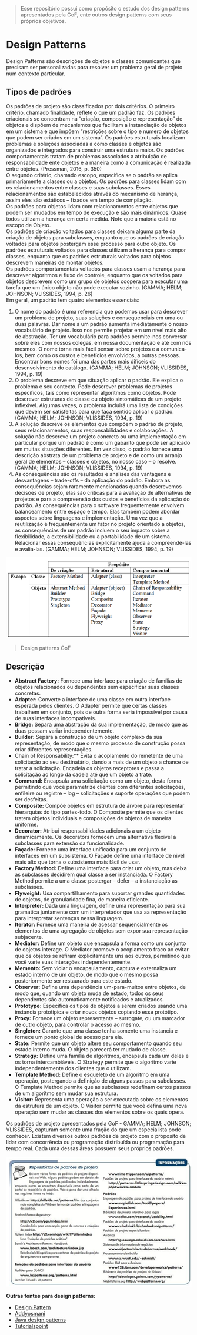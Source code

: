 > Esse repositório possui como propósito o estudo dos design patterns apresentados pela GoF, ente outros design patterns com seus próprios objetivos.

# Design Patterns
Design Patterns são descrições de objetos e classes comunicantes que precisam ser personalizadas para resolver um problema geral de projeto num contexto particular.

## Tipos de padrões
Os padrões de projeto são classificados por dois critérios. O primeiro critério, chamado finalidade, reflete o que um padrão faz. Os padrões criacionais se concentram na “criação, composição e representação” de objetos e dispõem de mecanismos que facilitam a instanciação de objetos em um sistema e que impõem “restrições sobre o tipo e numero de objetos que podem ser criados em um sistema”. 
Os padrões estruturais focalizam problemas e soluções associadas a como classes e objetos são organizados e integrados para construir uma estrutura maior. Os padrões comportamentais tratam de problemas associados a atribuição de responsabilidade ente objetos e a maneira como a comunicação é realizada entre objetos. (Pressman, 2016, p. 350)<br/>
O segundo critério, chamado escopo, especifica se o padrão se aplica primariamente a classes ou a objetos. Os padrões para classes lidam com os relacionamentos entre classes e suas subclasses. Esses relacionamentos são estabelecidos através do mecanismo de herança, assim eles são estáticos – fixados em tempo de compilação.<br/>
Os padrões para objetos lidam com relacionamentos entre objetos que podem ser mudados em tempo de execução e são mais dinâmicos. Quase todos utilizam a herança em certa medida. Note que a maioria está no escopo de Objeto.<br/>
Os padrões de criação voltados para classes deixam alguma parte da criação de objetos para subclasses, enquanto que os padrões de criação voltados para objetos postergam esse processo para outro objeto. Os padrões estruturais voltados para classes utilizam a herança para compor classes, enquanto que os padrões estruturais voltados para objetos descrevem maneiras de montar objetos. <br/>
Os padrões comportamentais voltados para classes usam a herança para descrever algoritmos e fluxo de controle, enquanto que os voltados para objetos descrevem como um grupo de objetos coopera para executar uma tarefa que um único objeto não pode executar sozinho. (GAMMA; HELM; JOHNSON; VLISSIDES, 1994, p. 26)<br/>
Em geral, um padrão tem quatro elementos essenciais:
1. O nome do padrão é uma referencia que podemos usar para descrever um problema de projeto, suas soluções e consequenciais em uma ou duas palavras. Dar nome a um padrão aumenta imediatamente o nosso vocabulário de projeto. Isso nos permite projetar em um nível mais alto de abstração. Ter um vocabulário para padrões permite-nos conversar sobre eles com nossos colegas, em nossa documentação e até com nós mesmos. O nome torna mais fácil pensar sobre projetos e a comunica-los, bem como os custos e benefícios envolvidos, a outras pessoas. Encontrar bons nomes foi uma das partes mais difíceis do desenvolvimento do catálogo. (GAMMA; HELM; JOHNSON; VLISSIDES, 1994, p. 19)
2. O problema descreve em que situação aplicar o padrão. Ele explica o problema e seu contexto. Pode descrever problemas de projetos específicos, tais como representar algoritmos como objetos. Pode descrever estruturas de classe ou objeto sintomáticas de um projeto inflexível. Algumas vezes, o problema incluirá uma lista de condições que devem ser satisfeitas para que faça sentido aplicar o padrão. (GAMMA; HELM; JOHNSON; VLISSIDES, 1994, p. 19)
3. A solução descreve os elementos que compõem o padrão de projeto, seus relacionamentos, suas responsabilidades e colaborações. A solução não descreve um projeto concreto ou uma implementação em particular porque um padrão é como um gabarito que pode ser aplicado em muitas situações diferentes. Em vez disso, o padrão fornece uma descrição abstrata de um problema de projeto e de como um arranjo geral de elementos – classes e objetos, no nosso caso – o resolve. (GAMMA; HELM; JOHNSON; VLISSIDES, 1994, p. 19)
4. As consequências são os resultados e analises das vantagens e desvantagens – trade-offs – da aplicação do padrão. Embora as consequências sejam raramente mencionadas quando descrevemos decisões de projeto, elas são criticas para a avaliação de alternativas de projetos e para a compreensão dos custos e benefícios da aplicação do padrão. As consequências para o software frequentemente envolvem balanceamento entre espaço e tempo. Elas também podem abordar aspectos sobre linguagens e implementação. Uma vez que a reutilização é frequentemente um fator no projeto orientado a objetos, as consequências de um padrão incluem o seu impacto sobre a flexibilidade, a extensibilidade ou a portabilidade de um sistema. Relacionar essas consequências explicitamente ajuda a compreendê-las e avalia-las. (GAMMA; HELM; JOHNSON; VLISSIDES, 1994, p. 19)

![Catalog](./img/catalog.png)
> Design patterns GoF

## Descrição
- **Abstract Factory:** Fornece uma interface para criação de famílias de objetos relacionados ou dependentes sem especificar suas classes concretas.
- **Adapter:** Converte a interface de uma classe em outra interface esperada pelos clientes. O Adapter permite que certas classes trabalhem em conjunto, pois de outra forma seria impossível por causa de suas interfaces incompatíveis.
- **Bridge:** Separa uma abstração da sua implementação, de modo que as duas possam variar independentemente.
- **Builder:** Separa a construção de um objeto complexo da sua representação, de modo que o mesmo processo de construção possa criar diferentes representações.
-	Chain of Responsability:** Evita o acoplamento do remetente de uma solicitação ao seu destinatário, dando a mais de um objeto a chance de tratar a solicitação. Encadeia os objetos receptores e passa a solicitação ao longo da cadeia até que um objeto a trate.
- **Command:** Encapsula uma solicitação como um objeto, desta forma permitindo que você parametrize clientes com diferentes solicitações, enfileire ou registre – log – solicitações e suporte operações que podem ser desfeitas.
- **Composite:** Compõe objetos em estrutura de árvore para representar hierarquias do tipo partes-todo. O Composite permite que os clientes tratem objetos individuais e composições de objetos de maneira uniforme.
- **Decorator:** Atribui responsabilidades adicionais a um objeto dinamicamente. Os decorators fornecem uma alternativa flexível a subclasses para extensão da funcionalidade.
- **Façade:** Fornece uma interface unificada para um conjunto de interfaces em um subsistema. O Façade define uma interface de nivel mais alto que torna o subsistema mais fácil de usar.
- **Factory Method:** Define uma interface para criar um objeto, mas deixa as subclasses decidirem qual classe a ser instanciada. O Factory Method permite a uma classe postergar – defer – a instanciação as subclasses.
- **Flyweight:** Usa compartilhamento para suportar grandes quantidades de objetos, de granularidade fina, de maneira eficiente.
- **Interpreter:** Dada uma linguagem, define uma representação para sua gramatica juntamente com um interpretador que usa aa representação para interpretar sentenças nessa linguagem.
- **Iterator:** Fornece uma maneira de acessar sequencialmente os elementos de uma agregação de objetos sem expor sua representação subjacente.
- **Mediator:** Define um objeto que encapsula a forma como um conjunto de objetos interage. O Mediator promove o acoplamento fraco ao evitar que os objetos se refiram explicitamente uns aos outros, permitindo que você varie suas interações independentemente.
- **Memento:** Sem violar o encapsulamento, captura e externaliza um estado interno de um objeto, de modo que o mesmo possa posteriormente ser restaurado para este estado.
- **Observer:** Define uma dependência um-para-muitos entre objetos, de modo que, quando um objeto muda de estado, todos os seus dependentes são automaticamente notificados e atualizados.
- **Prototype:** Especifica os tipos de objetos a serem criados usando uma instancia prototípica e criar novos objetos copiando esse protótipo.
- **Proxy:** Fornece um objeto representante – surrogate, ou um marcador de outro objeto, para controlar o acesso ao mesmo.
- **Singleton:** Garante que uma classe tenha somente uma instancia e fornece um ponto global de acesso para ela.
- **State:** Permite que um objeto altere seu comportamento quando seu estado interno muda. O objeto parecerá ter mudado de classe.
- **Strategy:** Define uma família de algoritmos, encapsula cada um deles e os torna intercambiáveis. O Strategy permite que o algoritmo varie independentemente dos clientes que o utilizam.
- **Template Method:** Define o esqueleto de um algoritmo em uma operação, postergando a definição de alguns passos para subclasses. O Template Method permite que as subclasses redefinam certos passos de um algoritmo sem mudar sua estrutura.
- **Visitor:** Representa uma operação a ser executada sobre os elementos da estrutura de um objeto. O Visitor permite que você defina uma nova operação sem mudar as classes dos elementos sobre os quais opera.

Os padrões de projeto apresentados pela GoF - GAMMA; HELM; JOHNSON; VLISSIDES, capturam somente uma fração do que um especialista pode conhecer. Existem diversos outros padrões de projeto com o proposito de lidar com concorrência ou programação distribuída ou programação para tempo real. Cada uma dessas áreas possuem seus próprios padrões.

![DesignPatternRepositories](./img/designPatternRepositories.png)

**Outras fontes para design patterns:**
- [Design Pattern](https://www.amazon.com.br/Padrões-Projetos-Soluções-Reutilizáveis-Orientados/dp/8573076100/ref=asc_df_8573076100/?tag=googleshopp00-20&linkCode=df0&hvadid=379748659420&hvpos=&hvnetw=g&hvrand=6269299705110060593&hvpone=&hvptwo=&hvqmt=&hvdev=c&hvdvcmdl=&hvlocint=&hvlocphy=20099&hvtargid=pla-812887614857&psc=1)
- [Addyosmani](https://addyosmani.com/resources/essentialjsdesignpatterns/book/#factorypatternjavascript)
- [Java design patterns](https://java-design-patterns.com/patterns/)
- [Tutorialspoint](https://www.tutorialspoint.com/design_pattern/factory_pattern.htm)